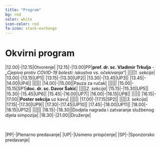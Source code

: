 ```yaml
---
title: "Program"
bg: red
color: white
icon-color: red
fa-icon: stack-exchange
---
```




# Okvirni program

|12.00|-|12.15|Otvorenje|
|12.15|-|13.00|PP|**prof. dr. sc. Vladimir Trkulja** - *„Cjepiva protiv COVID-19 bolesti: iskustva vs. očekivanja“*|
|||||*1. sekcija*|
|13.00|-|13.15|UP1||
|13.15|-|13.30|UP2||
|13.30|-|13.45|UP3||
|13.45|-|14.00|UP4||
||||||
|14.00|-|15.00||Pauza za ručak|
||||||
|15.00|-|15.15|SP1|**doc. dr. sc. Davor Šakić**|
|||||*2. sekcija*|
|15.15|-|15.30|UP5||
|15.30|-|15.45|UP6||
|15.45|-|16.00|UP7||
|16.00|-|16.15|UP8||
||||||
|16.15|-|17.00||**Poster sekcija** uz kavu|
||||||
|17.00|-|17.15|SP2||
|||||*3. sekcija*|
|17.15|-|17.30|UP9||
|17.30|-|17.45|UP10||
|17.45|-|18.00|UP11||
|18.00|-|18.15|UP12||
||||||
|18.15|-|18.30||Dodjela nagrada i zatvaranje službenog dijela simpozija|
|18.30|-|21.00||Druženje|

<br>

|PP|-|Plenarno predavanje|
|UP|-|Usmeno priopćenje|
|SP|-|Sponzorsko predavanje|


